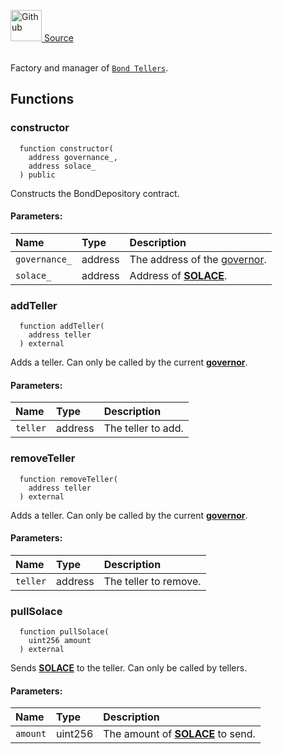 <a href="https://github.com/solace-fi/solace-core/blob/main/contracts/bonds/BondDepository.sol"><img src="/img/github.svg" alt="Github" width="50px"/> Source</a><br/><br/>

Factory and manager of [`Bond Tellers`](./BondTellerBase).


## Functions
### constructor
```solidity
  function constructor(
    address governance_,
    address solace_
  ) public
```
Constructs the BondDepository contract.


#### Parameters:
| Name | Type | Description                                                          |
| :--- | :--- | :------------------------------------------------------------------- |
| `governance_` | address | The address of the [governor](/docs/protocol/governance). |
| `solace_` | address | Address of [**SOLACE**](./../SOLACE). |

### addTeller
```solidity
  function addTeller(
    address teller
  ) external
```
Adds a teller.
Can only be called by the current [**governor**](/docs/protocol/governance).


#### Parameters:
| Name | Type | Description                                                          |
| :--- | :--- | :------------------------------------------------------------------- |
| `teller` | address | The teller to add. |

### removeTeller
```solidity
  function removeTeller(
    address teller
  ) external
```
Adds a teller.
Can only be called by the current [**governor**](/docs/protocol/governance).


#### Parameters:
| Name | Type | Description                                                          |
| :--- | :--- | :------------------------------------------------------------------- |
| `teller` | address | The teller to remove. |

### pullSolace
```solidity
  function pullSolace(
    uint256 amount
  ) external
```
Sends [**SOLACE**](./../SOLACE) to the teller.
Can only be called by tellers.


#### Parameters:
| Name | Type | Description                                                          |
| :--- | :--- | :------------------------------------------------------------------- |
| `amount` | uint256 | The amount of [**SOLACE**](./../SOLACE) to send. |


